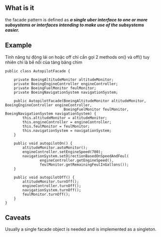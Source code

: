 ## What is it

the facade pattern is defined as **_a single uber interface to one or more subsystems or interfaces intending to make use of the subsystems easier._**

## Example

Tính năng tự động lái on hoặc off chỉ cần gọi 2 methods on() và off() tuy nhiên chỉ là bề nổi của tảng băng chìm

```
public class AutopilotFacade {

    private BoeingAltitudeMonitor altitudeMonitor;
    private BoeingEngineController engineController;
    private BoeingFuelMonitor feulMonitor;
    private BoeingNavigationSystem navigationSystem;

    public AutopilotFacade(BoeingAltitudeMonitor altitudeMonitor, BoeingEngineController engineController,
                           BoeingFuelMonitor feulMonitor, BoeingNavigationSystem navigationSystem) {
        this.altitudeMonitor = altitudeMonitor;
        this.engineController = engineController;
        this.feulMonitor = feulMonitor;
        this.navigationSystem = navigationSystem;
    }

    public void autopilotOn() {
        altitudeMonitor.autoMonitor();
        engineController.setEngineSpeed(700);
        navigationSystem.setDirectionBasedOnSpeedAndFeul(
                engineController.getEngineSpeed(),
                feulMonitor.getRemainingFeulInGallons());
    }

    public void autopilotOff() {
        altitudeMonitor.turnOff();
        engineController.turnOff();
        navigationSystem.turnOff();
        feulMonitor.turnOff();
    }
}
```

## Caveats

Usually a single facade object is needed and is implemented as a singleton.
